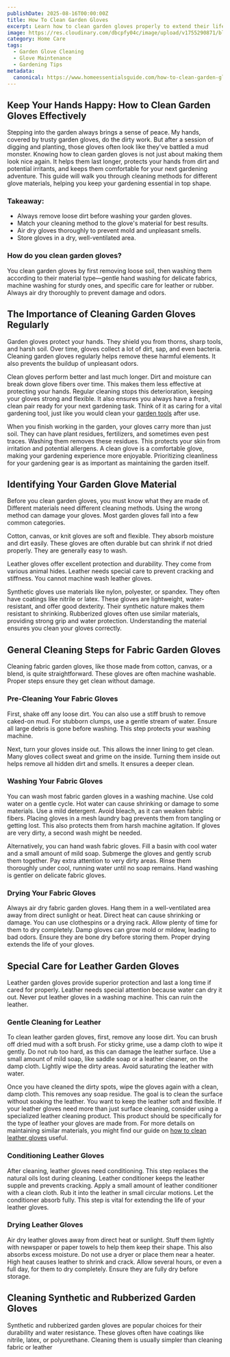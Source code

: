 ```yaml
---
publishDate: 2025-08-16T00:00:00Z
title: How To Clean Garden Gloves
excerpt: Learn how to clean garden gloves properly to extend their life, prevent odors, and maintain hygiene. This guide covers all materials and cleaning tips.
image: https://res.cloudinary.com/dbcpfy04c/image/upload/v1755290871/blog_image_1755290870_imi5od.webp
category: Home Care
tags:
  - Garden Glove Cleaning
  - Glove Maintenance
  - Gardening Tips
metadata:
  canonical: https://www.homeessentialsguide.com/how-to-clean-garden-gloves
---
```


## Keep Your Hands Happy: How to Clean Garden Gloves Effectively

Stepping into the garden always brings a sense of peace. My hands, covered by trusty garden gloves, do the dirty work. But after a session of digging and planting, those gloves often look like they've battled a mud monster. Knowing how to clean garden gloves is not just about making them look nice again. It helps them last longer, protects your hands from dirt and potential irritants, and keeps them comfortable for your next gardening adventure. This guide will walk you through cleaning methods for different glove materials, helping you keep your gardening essential in top shape.

### Takeaway:
*   Always remove loose dirt before washing your garden gloves.
*   Match your cleaning method to the glove's material for best results.
*   Air dry gloves thoroughly to prevent mold and unpleasant smells.
*   Store gloves in a dry, well-ventilated area.

### How do you clean garden gloves?

You clean garden gloves by first removing loose soil, then washing them according to their material type—gentle hand washing for delicate fabrics, machine washing for sturdy ones, and specific care for leather or rubber. Always air dry thoroughly to prevent damage and odors.

## The Importance of Cleaning Garden Gloves Regularly

Garden gloves protect your hands. They shield you from thorns, sharp tools, and harsh soil. Over time, gloves collect a lot of dirt, sap, and even bacteria. Cleaning garden gloves regularly helps remove these harmful elements. It also prevents the buildup of unpleasant odors.

Clean gloves perform better and last much longer. Dirt and moisture can break down glove fibers over time. This makes them less effective at protecting your hands. Regular cleaning stops this deterioration, keeping your gloves strong and flexible. It also ensures you always have a fresh, clean pair ready for your next gardening task. Think of it as caring for a vital gardening tool, just like you would clean your [garden tools](https://homeessentialsguide.com/how-to-clean-garden-tools) after use.

When you finish working in the garden, your gloves carry more than just soil. They can have plant residues, fertilizers, and sometimes even pest traces. Washing them removes these residues. This protects your skin from irritation and potential allergens. A clean glove is a comfortable glove, making your gardening experience more enjoyable. Prioritizing cleanliness for your gardening gear is as important as maintaining the garden itself.

## Identifying Your Garden Glove Material

Before you clean garden gloves, you must know what they are made of. Different materials need different cleaning methods. Using the wrong method can damage your gloves. Most garden gloves fall into a few common categories.

Cotton, canvas, or knit gloves are soft and flexible. They absorb moisture and dirt easily. These gloves are often durable but can shrink if not dried properly. They are generally easy to wash.

Leather gloves offer excellent protection and durability. They come from various animal hides. Leather needs special care to prevent cracking and stiffness. You cannot machine wash leather gloves.

Synthetic gloves use materials like nylon, polyester, or spandex. They often have coatings like nitrile or latex. These gloves are lightweight, water-resistant, and offer good dexterity. Their synthetic nature makes them resistant to shrinking. Rubberized gloves often use similar materials, providing strong grip and water protection. Understanding the material ensures you clean your gloves correctly.

## General Cleaning Steps for Fabric Garden Gloves

Cleaning fabric garden gloves, like those made from cotton, canvas, or a blend, is quite straightforward. These gloves are often machine washable. Proper steps ensure they get clean without damage.

### Pre-Cleaning Your Fabric Gloves

First, shake off any loose dirt. You can also use a stiff brush to remove caked-on mud. For stubborn clumps, use a gentle stream of water. Ensure all large debris is gone before washing. This step protects your washing machine.

Next, turn your gloves inside out. This allows the inner lining to get clean. Many gloves collect sweat and grime on the inside. Turning them inside out helps remove all hidden dirt and smells. It ensures a deeper clean.

### Washing Your Fabric Gloves

You can wash most fabric garden gloves in a washing machine. Use cold water on a gentle cycle. Hot water can cause shrinking or damage to some materials. Use a mild detergent. Avoid bleach, as it can weaken fabric fibers. Placing gloves in a mesh laundry bag prevents them from tangling or getting lost. This also protects them from harsh machine agitation. If gloves are very dirty, a second wash might be needed.

Alternatively, you can hand wash fabric gloves. Fill a basin with cool water and a small amount of mild soap. Submerge the gloves and gently scrub them together. Pay extra attention to very dirty areas. Rinse them thoroughly under cool, running water until no soap remains. Hand washing is gentler on delicate fabric gloves.

### Drying Your Fabric Gloves

Always air dry fabric garden gloves. Hang them in a well-ventilated area away from direct sunlight or heat. Direct heat can cause shrinking or damage. You can use clothespins or a drying rack. Allow plenty of time for them to dry completely. Damp gloves can grow mold or mildew, leading to bad odors. Ensure they are bone dry before storing them. Proper drying extends the life of your gloves.

## Special Care for Leather Garden Gloves

Leather garden gloves provide superior protection and last a long time if cared for properly. Leather needs special attention because water can dry it out. Never put leather gloves in a washing machine. This can ruin the leather.

### Gentle Cleaning for Leather

To clean leather garden gloves, first, remove any loose dirt. You can brush off dried mud with a soft brush. For sticky grime, use a damp cloth to wipe it gently. Do not rub too hard, as this can damage the leather surface. Use a small amount of mild soap, like saddle soap or a leather cleaner, on the damp cloth. Lightly wipe the dirty areas. Avoid saturating the leather with water.

Once you have cleaned the dirty spots, wipe the gloves again with a clean, damp cloth. This removes any soap residue. The goal is to clean the surface without soaking the leather. You want to keep the leather soft and flexible. If your leather gloves need more than just surface cleaning, consider using a specialized leather cleaning product. This product should be specifically for the type of leather your gloves are made from. For more details on maintaining similar materials, you might find our guide on [how to clean leather gloves](https://homeessentialsguide.com/how-to-clean-leather-gloves) useful.

### Conditioning Leather Gloves

After cleaning, leather gloves need conditioning. This step replaces the natural oils lost during cleaning. Leather conditioner keeps the leather supple and prevents cracking. Apply a small amount of leather conditioner with a clean cloth. Rub it into the leather in small circular motions. Let the conditioner absorb fully. This step is vital for extending the life of your leather gloves.

### Drying Leather Gloves

Air dry leather gloves away from direct heat or sunlight. Stuff them lightly with newspaper or paper towels to help them keep their shape. This also absorbs excess moisture. Do not use a dryer or place them near a heater. High heat causes leather to shrink and crack. Allow several hours, or even a full day, for them to dry completely. Ensure they are fully dry before storage.

## Cleaning Synthetic and Rubberized Garden Gloves

Synthetic and rubberized garden gloves are popular choices for their durability and water resistance. These gloves often have coatings like nitrile, latex, or polyurethane. Cleaning them is usually simpler than cleaning fabric or leather